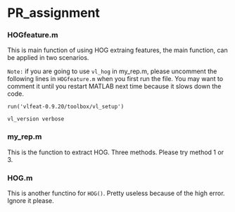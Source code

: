 # PR_assignment

### HOGfeature.m

This is main function of using HOG extraing features, the main function, can be applied in two scenarios.

`Note:` if you are going to use `vl_hog` in my_rep.m, please uncomment the following lines in `HOGfeature.m` when you first run the file. You may want to comment it until you restart MATLAB next time because it slows down the code.

`run('vlfeat-0.9.20/toolbox/vl_setup')`

 `vl_version verbose`

### my_rep.m

This is the function to extract HOG. Three methods. Please try method 1 or 3. 

### HOG.m

This is another functino for `HOG()`. Pretty useless because of the high error. Ignore it please. 
